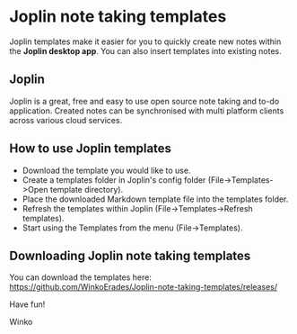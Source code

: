 # Joplin note taking templates
Joplin templates make it easier for you to quickly create new notes within the **Joplin desktop app**.
You can also insert templates into existing notes.

## Joplin
Joplin is a great, free and easy to use open source note taking and to-do application. 
Created notes can be synchronised with multi platform clients across various cloud services.

## How to use Joplin templates
- Download the template you would like to use.
- Create a templates folder in Joplin's config folder (File->Templates->Open template directory). 
- Place the downloaded Markdown template file into the templates folder.
- Refresh the templates within Joplin (File->Templates->Refresh templates).
- Start using the Templates from the menu (File->Templates).

## Downloading Joplin note taking templates
You can download the templates here:
https://github.com/WinkoErades/Joplin-note-taking-templates/releases/

Have fun!

Winko

